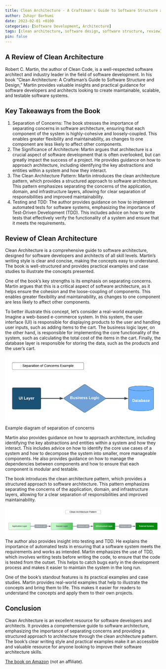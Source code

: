 ```yaml
---
title: Clean Architecture - A Craftsman's Guide to Software Structure and Design - Review
author: Zuhayr Barhumi
date: 2023-02-01 +0100
categories: [Software Development, Architecture]
tags: [clean architecture, software design, software structure, review]
pin: false
---
```


## A Review of Clean Architecture

Robert C. Martin, the author of Clean Code, is a well-respected software architect and industry leader in the field of software development. In his book “Clean Architecture: A Craftsman’s Guide to Software Structure and Design,” Martin provides valuable insights and practical guidance for software developers and architects looking to create maintainable, scalable, and testable software systems.

## **Key Takeaways from the Book**

1.  Separation of Concerns: The book stresses the importance of separating concerns in software architecture, ensuring that each component of the system is highly-cohesive and loosely-coupled. This enables greater flexibility and maintainability, as changes to one component are less likely to affect other components.
2.  The Significance of Architecture: Martin argues that architecture is a crucial aspect of software development that is often overlooked, but can greatly impact the success of a project. He provides guidance on how to approach architecture, including identifying the key abstractions and entities within a system and how they interact.
3.  The Clean Architecture Pattern: Martin introduces the clean architecture pattern, which provides a structured approach to software architecture. This pattern emphasizes separating the concerns of the application, domain, and infrastructure layers, allowing for clear separation of responsibilities and improved maintainability.
4.  Testing and TDD: The author provides guidance on how to implement automated tests for software systems, emphasizing the importance of Test-Driven Development (TDD). This includes advice on how to write tests that effectively verify the functionality of a system and ensure that it meets the requirements.

## **Review** of Clean Architecture

Clean Architecture is a comprehensive guide to software architecture, designed for software developers and architects of all skill levels. Martin’s writing style is clear and concise, making the concepts easy to understand. The book is well-structured and provides practical examples and case studies to illustrate the concepts presented.

One of the book’s key strengths is its emphasis on separating concerns. Martin argues that this is a critical aspect of software architecture, as it helps ensure the cohesion and the loose-coupling of components. This enables greater flexibility and maintainability, as changes to one component are less likely to affect other components.

To better illustrate this concept, let’s consider a real-world example. Imagine a web-based e-commerce system. In this system, the user interface (UI) is responsible for displaying products to the user and handling user inputs, such as adding items to the cart. The business logic layer, on the other hand, is responsible for implementing the core functionality of the system, such as calculating the total cost of the items in the cart. Finally, the database layer is responsible for storing the data, such as the products and the user’s cart.

![Example separation of concerns](/assets/images/Example-separation-of-concerns.png)

Example diagram of separation of concerns

Martin also provides guidance on how to approach architecture, including identifying the key abstractions and entities within a system and how they interact. This includes advice on how to identify the core use cases of a system and how to decompose the system into smaller, more manageable components. He also provides guidance on how to manage the dependencies between components and how to ensure that each component is modular and testable.

The book introduces the clean architecture pattern, which provides a structured approach to software architecture. This pattern emphasizes separating the concerns of the application, domain, and infrastructure layers, allowing for a clear separation of responsibilities and improved maintainability.

![Diagram of the Clean Architecture Pattern](/assets/images/Clean-Arcitecture-pattern-transparent-1024x175.png)

The author also provides insight into testing and TDD. He explains the importance of automated tests in ensuring that a software system meets the requirements and works as intended. Martin emphasizes the use of TDD, which involves writing tests before writing the code, to ensure that the code is tested from the outset. This helps to catch bugs early in the development process and makes it easier to maintain the system in the long run.

One of the book’s standout features is its practical examples and case studies. Martin provides real-world examples that help to illustrate the concepts and bring them to life. This makes it easier for readers to understand the concepts and apply them to their own projects.

## Conclusion

Clean Architecture is an excellent resource for software developers and architects. It provides a comprehensive guide to software architecture, emphasizing the importance of separating concerns and providing a structured approach to architecture through the clean architecture pattern. The book’s clear writing style and practical examples make it an accessible and valuable resource for anyone looking to improve their software architecture skills.

[The book on Amazon](https://www.amazon.com/Clean-Architecture-Craftsmans-Software-Structure/dp/0134494164/ref=sr_1_1?crid=25F2P06B9QS2&keywords=clean+architecture&qid=1675560367&s=books&sprefix=clean+architecture%2Cstripbooks-intl-ship%2C502&sr=1-1) (not an affiliate).
